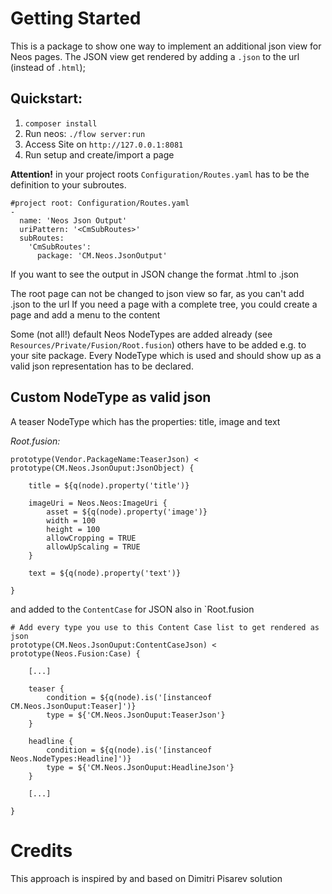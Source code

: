 # Getting Started

This is a package to show one way to implement an additional json view for Neos pages. The JSON view get rendered 
by adding a `.json` to the url (instead of `.html`);

## Quickstart:
1) `composer install`
2) Run neos: `./flow server:run`
3) Access Site on `http://127.0.0.1:8081`
4) Run setup and create/import a page

**Attention!**  in your project roots `Configuration/Routes.yaml` has to be the definition to your subroutes.

```
#project root: Configuration/Routes.yaml
-
  name: 'Neos Json Output'
  uriPattern: '<CmSubRoutes>'
  subRoutes:
    'CmSubRoutes':
      package: 'CM.Neos.JsonOutput'
```

If you want to see the output in JSON change the format .html to .json

The root page can not be changed to json view so far, as you can't add .json to the url
If you need a page with a complete tree, you could create a page and add a menu to the content


Some (not all!) default Neos NodeTypes are added already (see `Resources/Private/Fusion/Root.fusion`) others have to be 
added e.g. to your site package. Every NodeType which is used and should show up as a valid json representation has 
to be declared.


## Custom NodeType as valid json

A teaser NodeType which has the properties: title, image and text 

_Root.fusion:_
```
prototype(Vendor.PackageName:TeaserJson) < prototype(CM.Neos.JsonOuput:JsonObject) {

	title = ${q(node).property('title')}

	imageUri = Neos.Neos:ImageUri {
		asset = ${q(node).property('image')}
		width = 100
		height = 100
		allowCropping = TRUE
		allowUpScaling = TRUE
	}

	text = ${q(node).property('text')}

}
```

and added to the `ContentCase` for JSON also in `Root.fusion

```
# Add every type you use to this Content Case list to get rendered as json
prototype(CM.Neos.JsonOuput:ContentCaseJson) < prototype(Neos.Fusion:Case) {

    [...]

	teaser {
		condition = ${q(node).is('[instanceof CM.Neos.JsonOuput:Teaser]')}
		type = ${'CM.Neos.JsonOuput:TeaserJson'}
	}

	headline {
		condition = ${q(node).is('[instanceof Neos.NodeTypes:Headline]')}
		type = ${'CM.Neos.JsonOuput:HeadlineJson'}
	}

	[...]

}
```

# Credits

This approach is inspired by and based on Dimitri Pisarev solution
